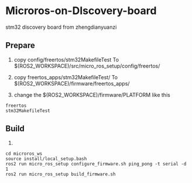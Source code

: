 # Microros-on-DIscovery-board
stm32 discovery board from zhengdianyuanzi

## Prepare
1. copy config/freertos/stm32MakefileTest To $(ROS2_WORKSPACE)/src/micro_ros_setup/config/freertos/

2. copy freertos_apps/stm32MakefileTest/ To $(ROS2_WORKSPACE)/firmware/freertos_apps/

3. change the $(ROS2_WORKSPACE)/firmware/PLATFORM like this

```
freertos
stm32MakefileTest
```

## Build

1. 

```
cd microros_ws
source install/local_setup.bash
ros2 run micro_ros_setup configure_firmware.sh ping_pong -t serial -d 1
ros2 run micro_ros_setup build_firmware.sh
```
